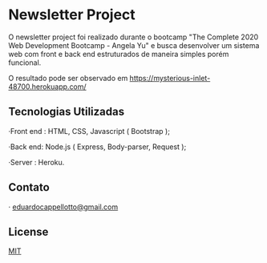 # Newsletter Project

O newsletter project foi realizado durante o bootcamp "The Complete 2020 Web Development Bootcamp - Angela Yu" e busca desenvolver um sistema web com front e back end estruturados de maneira simples porém funcional.

O resultado pode ser observado em https://mysterious-inlet-48700.herokuapp.com/

## Tecnologias Utilizadas

·Front end : HTML, CSS, Javascript ( Bootstrap );

·Back end: Node.js ( Express, Body-parser, Request );

·Server : Heroku.

## Contato

· eduardocappellotto@gmail.com

## License

[MIT](https://choosealicense.com/licenses/mit/)
